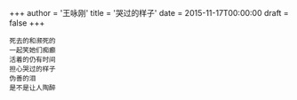 +++
author = '王咏刚'
title = '哭过的样子'
date = 2015-11-17T00:00:00
draft = false
+++

<div class="poem">

```
死去的和濒死的
一起笑她们痴癫
活着的仍有时间
担心哭过的样子
伪善的泪
是不是让人陶醉
```

</div>
